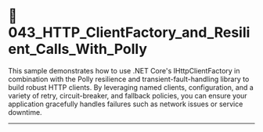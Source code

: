 ﻿# 🔐 043_HTTP_ClientFactory_and_Resilient_Calls_With_Polly

This sample demonstrates how to use .NET Core's IHttpClientFactory in combination with the Polly resilience and transient-fault-handling library to build robust HTTP clients. By leveraging named clients, configuration, and a variety of retry, circuit-breaker, and fallback policies, you can ensure your application gracefully handles failures such as network issues or service downtime.

---


